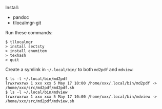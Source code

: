 Install:

* pandoc
* tllocalmgr-git

Run these commands:

```
$ tllocalmgr
> install sectsty
> install enumitem
> texhash
> quit
```

Create a symlink in `~/.local/bin/` to both `md2pdf` and `mdview`:

```
$ ls -l ~/.local/bin/md2pdf 
lrwxrwxrwx 1 xxx xxx 5 May 17 10:00 /home/xxx/.local/bin/md2pdf -> /home/xxx/src/md2pdf/md2pdf.sh
$ ls -l ~/.local/bin/mdview 
lrwxrwxrwx 1 xxx xxx 5 May 17 10:00 /home/xxx/.local/bin/mdview -> /home/xxx/src/md2pdf/mdview.sh
```

